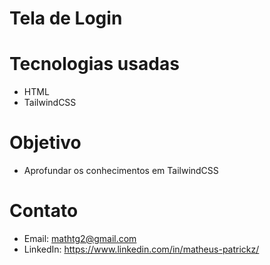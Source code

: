 # Tela de Login

# Tecnologias usadas

- HTML
- TailwindCSS

# Objetivo
- Aprofundar os conhecimentos em TailwindCSS

# Contato
- Email: mathtg2@gmail.com 
- LinkedIn: https://www.linkedin.com/in/matheus-patrickz/





